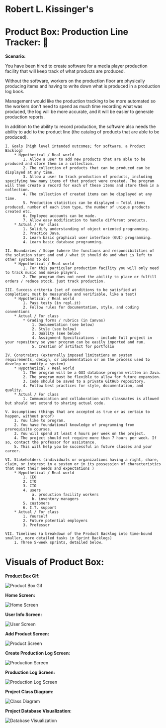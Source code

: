 # **Robert L. Kissinger's**
# **Product Box: Production Line Tracker:** :rocket:

**Scenario:**

You have been hired to create software for a media player production facility that will keep track of what products are produced. 

Without the software, workers on the production floor are physically producing items and having to write down what is produced in a production log book. 

Management would like the production tracking to be more automated so the workers don't need to spend as much time recording what was produced, the log will be more accurate, and it will be easier to generate production reports. 

In addition to the ability to record production, the software also needs the ability to add to the product line (the catalog of products that are able to be produced).

    I. Goals (high level intended outcomes; for software, a Product Backlog)
        * Hypothetical / Real world
            1. Allow a user to add new products that are able to be produced and store them in a collection.
            2. The collection of products that can be produced can be displayed at any time.
            3. Allow a user to track production of products, including specifying how many items of that product were created. The program will then create a record for each of these items and store them in a collection.
            4. The collection of created items can be displayed at any time.
            5. Production statistics can be displayed – Total items produced, number of each item type, the number of unique products created etc.
            6. Employee accounts can be made.
            7. Allow easy modification to handle different products.
        * Actual / For class
            1. Solidify understanding of object oriented programming. 
            2. Practice Java.
            3. Learn basic graphical user interface (GUI) programming. 
            4. Learn basic database programming. 
            
    II. Boundaries / Scope (where the functions and responsibilities of the solution start and end / what it should do and what is left to other systems to do)
        * Hypothetical / Real world
            1. For this particular production facility you will only need to track music and movie players.
            2. The program does not need the ability to place or fulfill orders / reduce stock, just track production.
            
    III. Success criteria (set of conditions to be satisfied at completion; must be measurable and verifiable, like a test)
        * Hypothetical / Real world
            1. Pass tests (in repl.it)
            2. Follow rules for documentation, style, and coding conventions 
        * Actual / For class
            * Grading forms / rubrics (in Canvas)
                1. Documentation (see below)
                2. Style (see below)
                3. Quality (see below)
                4. Assignment Specifications - include full project in your repository so your program can be easily imported and run.
                5. Creation of artifact for portfolio 
            
    IV. Constraints (externally imposed limitations on system requirements, design, or implementation or on the process used to develop or modify a system)
        * Hypothetical / Real world
            1. The program will be a GUI database program written in Java. 
            2. The program must be flexible to allow for future expansion. 
            3. Code should be saved to a private GitHub repository. 
            4. Follow best practices for style, documentation, and quality. 
        * Actual / For class
            1. Communication and collaboration with classmates is allowed but should not extend to sharing actual code.
            
    V. Assumptions (things that are accepted as true or as certain to happen, without proof)
        1. You like to program.
        2. You have foundational knowledge of programming from prerequisite courses. 
        3. You will spend at least 4 hours per week on the project. 
        4. The project should not require more than 7 hours per week. If so, contact the professor for assistance. 
        5. This will help you be successful in future classes and your career.
        
    VI. Stakeholders (individuals or organizations having a right, share, claim, or interest in a system or in its possession of characteristics that meet their needs and expectations )
        * Hypothetical / Real world
            1. CEO 
            2. CTO 
            3. CIO 
            4. users 
                a. production facility workers 
                b. inventory managers
            5. customers 
            6. I.T. support
        * Actual / For class
            1. Yourself
            2. Future potential employers
            3. Professor
            
    VII. Timelines (a breakdown of the Product Backlog into time-bound smaller, more detailed tasks in Sprint Backlogs)
        1. Three 5-week sprints, detailed below.

# **Visuals of Product Box:**

**Product Box Gif:**

![Product Box Gif](res/Product_Box_Gif.gif)

**Home Screen:**

![Home Screen](res/pb1.png)

**User Info Screen:**

![User Screen](res/pb2.png)

**Add Product Screen:**

![Product Screen](res/pb3.png)

**Create Production Log Screen:**

![Production Screen](res/pb4.png)

**Production Log Screen:**

![Production Log Screen](res/pb5.png)

**Project Class Diagram:**

![Class Diagram](res/pb6.png)

**Project Database Visualization:**

![Database Visualization](res/pb7.png)
